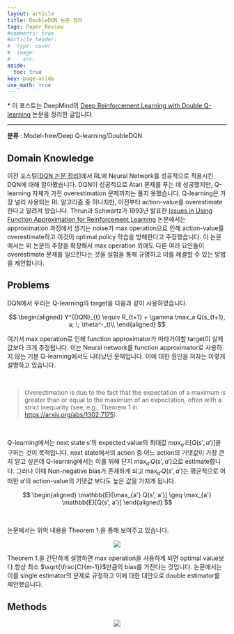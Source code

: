 ```yaml
---
layout: article
title: DoubleDQN 논문 정리
tags: Paper_Review
#comments: true
#article_header:
#  type: cover
#  image:
#    src:
aside:
  toc: true
key: page-aside
use_math: true
---
```


  \* 이 포스트는 DeepMind의 [Deep Reinforcement Learning with Double Q-learning](https://arxiv.org/pdf/1509.06461.pdf) 논문을 정리한 글입니다.

  ----------------------------------------------------------------------

**분류** : Model-free/Deep Q-learning/DoubleDQN  

## Domain Knowledge

  이전 포스팅[[DQN 논문 정리](https://loteeyoon.github.io/2022/01/04/DQN-%EB%85%BC%EB%AC%B8-%EC%A0%95%EB%A6%AC.html)]에서 RL에 Neural Network를 성공적으로 적용시킨 DQN에 대해 알아봤습니다. DQN이 성공적으로 Atari 문제를 푸는 데 성공했지만, Q-learning 자체가 가진 overestimation 문제까지는 풀지 못했습니다. Q-learning은 가장 널리 사용되는 RL 알고리즘 중 하나지만, 이전부터 action-value를 overestimate 한다고 알려져 왔습니다. Thrun과 Schwartz가 1993년 발표한 [Issues in Using Function Approximation for Reinforcement Learning](https://www.ri.cmu.edu/pub_files/pub1/thrun_sebastian_1993_1/thrun_sebastian_1993_1.pdf) 논문에서는 approximation 과정에서 생기는 noise가 max operation으로 인해 action-value를 overestimate하고 이것이 optimal policy 학습을 방해한다고 주장했습니다. 이 논문에서는 위 논문의 주장을 확장해서 max operation 외에도 다른 여러 요인들이 overestimate 문제를 일으킨다는 것을 실험을 통해 규명하고 이를 해결할 수 있는 방법을 제안합니다.


## Problems

  DQN에서 우리는 Q-learning의 target을 다음과 같이 사용하였습니다.

$$
\begin{aligned}
Y^{DQN}_{t} \equiv R_{t+1} + \gamma \max_a Q(s_{t+1}, a; \; \theta^-_t)\\
\end{aligned}
$$

  여기서 max operation로 인해 function approximator가 따라가야할 target이 실제값보다 크게 추정됩니다. 이는 Neural network를 function approximator로 사용하지 않는 기본 Q-learning에서도 나타났던 문제입니다. 이에 대한 원인을 저자는 이렇게 설명하고 있습니다.

<br/>

>Overestimation is due to the fact that the expectation of a maximum is greater than or equal to the maximum of an expectation, often with a strict inequality (see, e.g., Theorem 1 in https://arxiv.org/abs/1302.7175).

<br/>

  Q-learning에서는 next state $s'$의 expected value의 최대값 $max_{a'}\mathbb{E}[ Q(s', a') ]$을 구하는 것이 목적입니다. next state에서의 action 중 어느 action의 기댓값이 가장 큰지 알고 싶은데 Q-learning에서는 이를 위해 단지 $\max_{a'}Q(s', a')$으로 estimate합니다. 그러나 이때 Non-negative bias가 존재하게 되고 $\max_{a'}Q(s', a')$는 평균적으로 어떠한 $a'$의 action-value의 기댓값 보다도 높은 값을 가지게 됩니다.

$$
\begin{aligned}
\mathbb{E}[\max_{a'} Q(s', a')] \geq \max_{a'} \mathbb{E}[Q(s', a')]
\end{aligned}
$$

<br/>

  논문에서는 위의 내용을 Theorem 1.을 통해 보여주고 있습니다.  


<p align="center"><img src="https://github.com/LoteeYoon/LoteeYoon.github.io/blob/master/DoubleDQN_Theorem.png?raw=true"></p>

  Theorem 1.을 간단하게 설명하면 max operation을 사용하게 되면 optimal value보다 항상 최소 $\sqrt{\frac{C}{m-1}}$만큼의 bias를 가진다는 것입니다. 논문에서는 이를 single estimator의 문제로 규정하고 이에 대한 대안으로 double estimator를 제안했습니다.


## Methods















<p align="center"><img src="https://github.com/LoteeYoon/LoteeYoon.github.io/blob/master/DoubleDQN_Figure_1.png?raw=true"></p>
